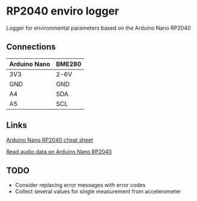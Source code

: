 # RP2040 enviro logger
Logger for environmental parameters based on the Arduino Nano RP2040

## Connections
| Arduino Nano | BME280 |
| ------------ | ------ |
| 3V3          | 2-6V   |
| GND          | GND    |
| A4           | SDA    |
| A5           | SCL    |

## Links
[Arduino Nano RP2040 cheat sheet](https://docs.arduino.cc/tutorials/nano-rp2040-connect/rp2040-01-technical-reference)

[Read audio data on Arduino Nano RP2040](https://docs.arduino.cc/tutorials/nano-rp2040-connect/rp2040-microphone-basics)

## TODO
* Consider replacing error messages with error codes
* Collect several values for single measurement from accelerometer
